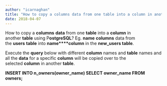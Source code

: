 ```yaml
---
author: "icarnaghan"
title: "How to copy a columns data from one table into a column in another table using PostGreSQL"
date: 2018-04-07
---
```


How to copy a **columns** **data** from one **table** into a **column** in another **table** using P**ostgreSQL**? Eg. **name** **columns** data from the **users** **table** into **name****column** in the **new\_users table**.

Execute the **query** below with different **column** names and **table** names and all the **data** for a specific **column** will be copied over to the selected **column** in another **table**.

**INSERT INTO n\_owners(owner\_name) SELECT owner\_name FROM owners;**
